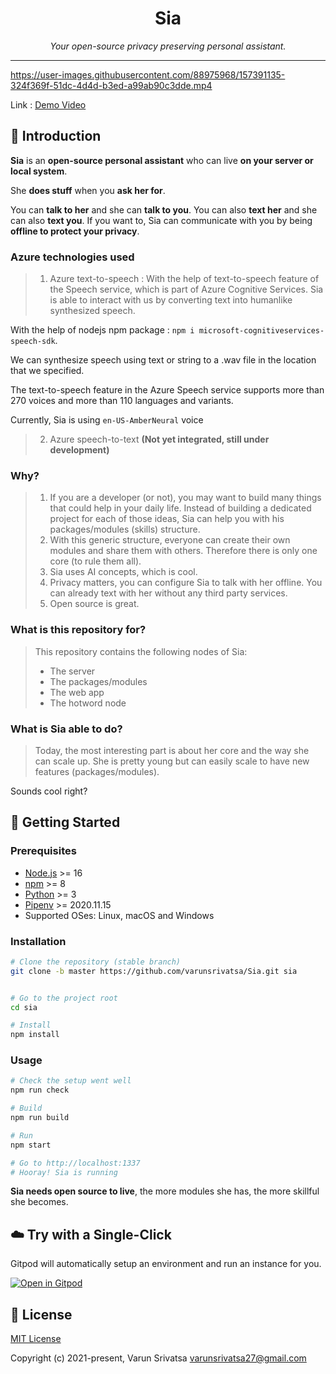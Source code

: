 <h1 align="center">
  Sia
</h1>

_<p align="center">Your open-source privacy preserving personal assistant.</p>_

---

https://user-images.githubusercontent.com/88975968/157391135-324f369f-51dc-4d4d-b3ed-a99ab90c3dde.mp4

Link : [Demo Video](https://drive.google.com/file/d/1F2UxkAHYUbh--oqtS100vYYFTnUx4QKl/view?usp=sharing)

## 👋 Introduction

**Sia** is an **open-source personal assistant** who can live **on your server or local system**.

She **does stuff** when you **ask her for**.

You can **talk to her** and she can **talk to you**.
You can also **text her** and she can also **text you**.
If you want to, Sia can communicate with you by being **offline to protect your privacy**.

### Azure technologies used

> 1. Azure text-to-speech : With the help of text-to-speech feature of the Speech service, which is part of Azure Cognitive Services. Sia is able to interact with us by converting text into humanlike synthesized speech.

With the help of nodejs npm package : `npm i microsoft-cognitiveservices-speech-sdk`.

We can synthesize speech using text or string to a .wav file in the location that we specified.

The text-to-speech feature in the Azure Speech service supports more than 270 voices and more than 110 languages and variants.

Currently, Sia is using `en-US-AmberNeural` voice

> 2. Azure speech-to-text **(Not yet integrated, still under development)**

### Why?

> 1. If you are a developer (or not), you may want to build many things that could help in your daily life.
>    Instead of building a dedicated project for each of those ideas, Sia can help you with his
>    packages/modules (skills) structure.
> 2. With this generic structure, everyone can create their own modules and share them with others.
>    Therefore there is only one core (to rule them all).
> 3. Sia uses AI concepts, which is cool.
> 4. Privacy matters, you can configure Sia to talk with her offline. You can already text with her without any third party services.
> 5. Open source is great.

### What is this repository for?

> This repository contains the following nodes of Sia:
>
> - The server
> - The packages/modules
> - The web app
> - The hotword node

### What is Sia able to do?

> Today, the most interesting part is about her core and the way she can scale up. She is pretty young but can easily scale to have new features (packages/modules).

Sounds cool right?

## 🚀 Getting Started

### Prerequisites

- [Node.js](https://nodejs.org/) >= 16
- [npm](https://npmjs.com/) >= 8
- [Python](https://www.python.org/downloads/) >= 3
- [Pipenv](https://docs.pipenv.org) >= 2020.11.15
- Supported OSes: Linux, macOS and Windows

### Installation

```sh
# Clone the repository (stable branch)
git clone -b master https://github.com/varunsrivatsa/Sia.git sia


# Go to the project root
cd sia

# Install
npm install
```

### Usage

```sh
# Check the setup went well
npm run check

# Build
npm run build

# Run
npm start

# Go to http://localhost:1337
# Hooray! Sia is running
```

**Sia needs open source to live**, the more modules she has, the more skillful she becomes.

## ☁️ Try with a Single-Click

Gitpod will automatically setup an environment and run an instance for you.

[![Open in Gitpod](https://gitpod.io/button/open-in-gitpod.svg)](https://gitpod.io/#https://github.com/NXture/Sia)

## 📝 License

[MIT License](https://github.com/NXture/Sia/blob/main/LICENSE.md)

Copyright (c) 2021-present, Varun Srivatsa <varunsrivatsa27@gmail.com>
